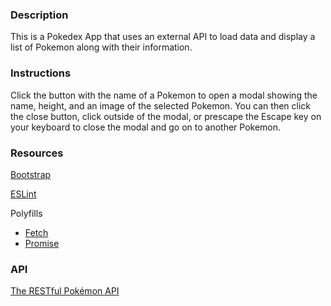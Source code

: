 ### Description
This is a Pokedex App that uses an external API to load data and display a list of Pokemon along with their information.

### Instructions
Click the button with the name of a Pokemon to open a modal showing the name, height, and an image of the selected Pokemon. You can then click the close button, click outside of the modal, or prescape the Escape key on your keyboard to close the modal and go on to another Pokemon.

### Resources
[Bootstrap](https://getbootstrap.com/)

[ESLint](https://eslint.org/)

Polyfills
- [Fetch](https://github.com/pleplu/js-app/blob/main/js/fetch-polyfill.js)
- [Promise](https://github.com/taylorhakes/promise-polyfill)

### API
[The RESTful Pokémon API](https://pokeapi.co/)